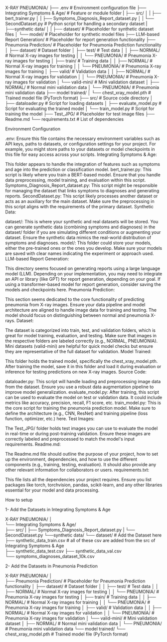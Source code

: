 X-RAY PNEUMONIA/
├── .env                                      # Environment configuration file
├── Integrating Symptoms & Age/              # Feature or module folder
|   ├── src/
│   |   ├── bert_trainer.py
│   |   ├── Symptoms_Diagnosis_Report_dataset.py
│   |   └── SecondDataset.py                      # Python script for handling a secondary dataset
|   ├──synthetic data/
│   |   ├── dataset/                              # Placeholder for synthetic dataset files
│       └── model/                                # Placeholder for synthetic model files
├── LLM-based Report Generation/             # Placeholder for report generation functionality
├── Pneumonia Prediction/                    # Placeholder for Pneumonia Prediction functionality
│   ├── dataset/                                 # Dataset folder
│   ├── test/                                # Test data
│   │   ├── NORMAL/                          # Normal X-ray images for testing
│   │   └── PNEUMONIA/                       # Pneumonia X-ray images for testing
│   ├── train/                               # Training data
│   │   ├── NORMAL/                          # Normal X-ray images for training
│   │   └── PNEUMONIA/                       # Pneumonia X-ray images for training
│   ├── valid/                               # Validation data
│   │   ├── NORMAL/                          # Normal X-ray images for validation
│   │   └── PNEUMONIA/                       # Pneumonia X-ray images for validation
│   └── valid-mini/                          # Mini validation dataset
│       ├── NORMAL/                          # Normal mini validation data
│       └── PNEUMONIA/                       # Pneumonia mini validation data
├── model trained/
│   └── chest_xray_model.pth                 # Trained model file (PyTorch format)
├── src/                                     # Source code directory
│   ├── dataloader.py                        # Script for loading datasets
│   ├── evaluate_model.py                    # Script for evaluating the trained model
│   └── train_model.py                       # Script for training the model
├── Test_JPG/                                # Placeholder for test image files
├── Readme.md
└── requirements.txt                         # List of dependencies



Environment Configuration

.env: Ensure this file contains the necessary environment variables such as API keys, paths to datasets, or configuration settings for your project. For example, you might store paths to your datasets or model checkpoints in this file for easy access across your scripts.
Integrating Symptoms & Age:

This folder appears to handle the integration of features such as symptoms and age into the prediction or classification model.
bert_trainer.py: This script is likely where you train a BERT-based model. Ensure that you handle data preprocessing, model training, and evaluation within this script.
Symptoms_Diagnosis_Report_dataset.py: This script might be responsible for managing the dataset that links symptoms to diagnoses and generating reports.
SecondDataset.py: This script likely processes another dataset or acts as an auxiliary for the main dataset. Make sure the preprocessing in this script aligns with the requirements of the primary dataset.
Synthetic Data:

dataset/: This is where your synthetic and real datasets will be stored.
You can generate synthetic data (combining symptoms and diagnoses) in the dataset/ folder if you are simulating different conditions or augmenting your dataset. Ensure the synthetic data mimics the real-world distribution of symptoms and diagnoses.
model/: This folder could store your models, either the pre-trained ones or the ones you develop. Make sure your models are saved with clear names indicating the experiment or approach used.
LLM-based Report Generation:

This directory seems focused on generating reports using a large language model (LLM).
Depending on your implementation, you may need to integrate an API or library (like GPT) for report generation, depending on your goal. If using a transformer-based model for report generation, consider saving the models and checkpoints here.
Pneumonia Prediction:

This section seems dedicated to the core functionality of predicting pneumonia from X-ray images.
Ensure your data pipeline and model architecture are aligned to handle image data for training and testing. The model should focus on distinguishing between normal and pneumonia X-rays.
Dataset:

The dataset is categorized into train, test, and validation folders, which is great for model training, evaluation, and testing.
Make sure that images in the respective folders are labeled correctly (e.g., NORMAL, PNEUMONIA).
Mini datasets (valid-mini) are helpful for quick model checks but ensure they are representative of the full dataset for validation.
Model Trained:

This folder holds the trained model, specifically the chest_xray_model.pth.
After training the model, save it in this folder and load it during evaluation or inference for testing predictions on new X-ray images.
Source Code:

dataloader.py: This script will handle loading and preprocessing image data from the dataset. Ensure you use a robust data augmentation pipeline to improve model generalization.
evaluate_model.py: After training, this script can be used to evaluate the model on test or validation data. It could include metrics like accuracy, precision, recall, F1 score, etc.
train_model.py: This is the core script for training the pneumonia prediction model. Make sure to define the architecture (e.g., CNN, ResNet) and training pipeline (loss function, optimizer, etc.) here.
Test Images:

The Test_JPG/ folder holds test images you can use to evaluate the model in real-time or during post-training validation. Ensure these images are correctly labeled and preprocessed to match the model's input requirements.
Readme.md:

The Readme.md file should outline the purpose of your project, how to set up the environment, dependencies, and how to use the different components (e.g., training, testing, evaluation). It should also provide any other relevant information for collaborators or users.
requirements.txt:

This file lists all the dependencies your project requires. Ensure you list packages like torch, torchvision, pandas, scikit-learn, and any other libraries essential for your model and data processing.




How to setup 

1- Add the Datasets in Integrating Symptoms & Age

X-RAY PNEUMONIA/
│                                     
└── Integrating Symptoms & Age/              
    ├── src/
    |   ├── Symptoms_Diagnosis_Report_dataset.py
    |   └── SecondDataset.py
    └──synthetic data/
        └── dataset/                       # Add the Dataset here
            ├── synthetic_data_train.csv   # all of these csv are added from the src of Integrating Symptoms & Age  
            ├── synthetic_data_test.csv
            ├── synthetic_data_val.csv                           
            └── symptoms_diagnoses_dataset_10k.csv 


2- Add the Datasets in Pneumonia Prediction
 
X-RAY PNEUMONIA/
│                                     
├── Pneumonia Prediction/                    # Placeholder for Pneumonia Prediction functionality
│   ├── dataset/                                 # Dataset folder
│   │   ├── test/                                # Test data
│   │   ├── NORMAL/                          # Normal X-ray images for testing
│   │   └── PNEUMONIA/                       # Pneumonia X-ray images for testing
│   ├── train/                               # Training data
│   │   ├── NORMAL/                          # Normal X-ray images for training
│   │   └── PNEUMONIA/                       # Pneumonia X-ray images for training
│   ├── valid/                               # Validation data
│   │   ├── NORMAL/                          # Normal X-ray images for validation
│   │   └── PNEUMONIA/                       # Pneumonia X-ray images for validation
│   └── valid-mini/                          # Mini validation dataset
│       ├── NORMAL/                          # Normal mini validation data
│       └── PNEUMONIA/                       # Pneumonia mini validation data
└── model trained/
    └── chest_xray_model.pth                 # Trained model file (PyTorch format)
